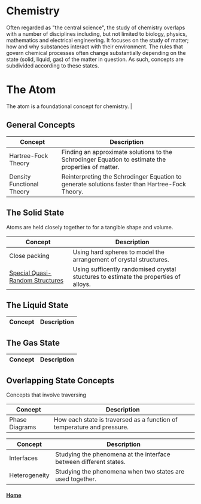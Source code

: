 # Chemistry
Often regarded as "the central science", the study of chemistry overlaps with a number of disciplines including, but not limited to biology, physics, mathematics and electrical engineering. It focuses on the study of matter; how and why substances interact with their environment. 
The rules that govern chemical processes often change substantially depending on the state (solid, liquid, gas) of the matter in question. As such, concepts are subdivided according to these states.

# The Atom
The atom is a foundational concept for chemistry.
| 

## General Concepts
| Concept | Description |
|---|---|
| Hartree-Fock Theory | Finding an approximate solutions to the Schrodinger Equation to estimate the properties of matter. |
| Density Functional Theory | Reinterpreting the Schrodinger Equation to generate solutions faster than Hartree-Fock Theory. |

## The Solid State
Atoms are held closely together to for a tangible shape and volume.

| Concept | Description |
|---|---|
| Close packing | Using hard spheres to model the arrangement of crystal structures. |
| [Special Quasi-Random Structures](sqs.md) | Using sufficently randomised crystal stuctures to estimate the properties of alloys. |

## The Liquid State


| Concept | Description |
|---|---|

## The Gas State

| Concept | Description |
|---|---|

## Overlapping State Concepts
Concepts that involve traversing 

| Concept | Description |
|---|---|
| Phase Diagrams | How each state is traversed as a function of temperature and pressure. |


| Concept | Description |
|---|---|
| Interfaces | Studying the phenomena at the interface between different states. |
| Heterogeneity | Studying the phenomena when two states are used together. |






#### [Home](../README.md)
